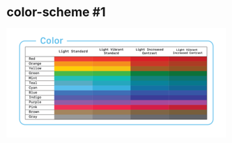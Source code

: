 # color-scheme #1
![cover image](https://github.com/yashensha/color/blob/main/colors/image/colors.png?raw=true)
